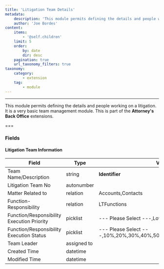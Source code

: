 ```yaml
---
title: 'Litigation Team Details'
metadata:
    description: 'This module permits defining the details and people working on a litigation. It is a very basic team management module.This is part of the Attorneys Back Office extensions.'
    author: 'Joe Bordes'
content:
    items:
        - '@self.children'
    limit: 5
    order:
        by: date
        dir: desc
    pagination: true
    url_taxonomy_filters: true
taxonomy:
    category:
        - extension
    tag:
        - module
---
```

---
This module permits defining the details and people working on a litigation. It is a very basic team management module.
This is part of the **Attorney's Back Office** extensions.

===

### Fields

#### Litigation Team Information

<table class="table table-striped">
<thead>
<tr class="header">
<th>Field</th>
<th>Type</th>
<th>Values</th>
</tr>
</thead>
<tbody>
<tr>
<td>Team Name/Description</td>
<td>string</td>
<td><strong>Identifier</strong></td>
</tr>
<tr>
<td>Litigation Team No</td>
<td>autonumber</td>
<td></td>
</tr>
<tr>
<td>Matter Related to</td>
<td>relation</td>
<td>Accounts,Contacts</td>
</tr>
<tr>
<td>Function-Responsibility</td>
<td>relation</td>
<td>LTFunctions</td>
</tr>
<tr>
<td>Function/Responsibility Execution Priority</td>
<td>picklist</td>
<td>--- Please Select ---,Low,Medium,High,Urgent</td>
</tr>
<tr>
<td>Function/Responsibility Execution Status</td>
<td>picklist</td>
<td>--- Please Select ---,10%,20%,30%,40%,50%,60%,70%,80%,90%,100%</td>
</tr>
<tr>
<td>Team Leader</td>
<td>assigned to</td>
<td></td>
</tr>
<tr>
<td>Created Time</td>
<td>datetime</td>
<td></td>
</tr>
<tr>
<td>Modified Time</td>
<td>datetime</td>
<td></td>
</tr>
</tbody>
</table>
